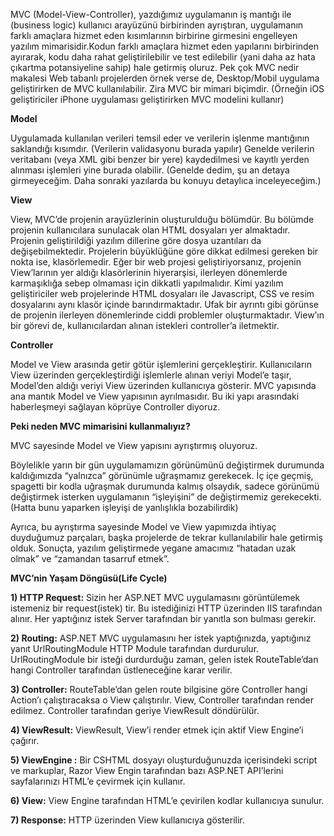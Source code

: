 MVC (Model-View-Controller), yazdığımız uygulamanın iş mantığı ile (business logic) kullanıcı arayüzünü birbirinden ayrıştıran, uygulamanın farklı amaçlara hizmet eden kısımlarının birbirine girmesini engelleyen yazılım mimarisidir.Kodun farklı amaçlara hizmet eden yapılarını birbirinden ayırarak, kodu daha rahat geliştirilebilir ve test edilebilir (yani daha az hata çıkartma potansiyeline sahip) hale getirmiş oluruz.
Pek çok MVC nedir makalesi Web tabanlı projelerden örnek verse de, Desktop/Mobil uygulama geliştirirken de MVC kullanılabilir. Zira MVC bir mimari biçimdir. (Örneğin iOS geliştiriciler iPhone uygulaması geliştirirken MVC modelini kullanır)

**Model**

Uygulamada kullanılan verileri temsil eder ve verilerin işlenme mantığının saklandığı kısımdır. (Verilerin validasyonu burada yapılır)
Genelde verilerin veritabanı (veya XML gibi benzer bir yere) kaydedilmesi ve kayıtlı yerden alınması işlemleri yine burada olabilir. (Genelde dedim, şu an detaya girmeyeceğim. Daha sonraki yazılarda bu konuyu detaylıca inceleyeceğim.)

**View**

View, MVC’de projenin arayüzlerinin oluşturulduğu bölümdür. Bu bölümde projenin kullanıcılara sunulacak olan HTML dosyaları yer almaktadır. Projenin geliştirildiği yazılım dillerine göre dosya uzantıları da değişebilmektedir. Projelerin büyüklüğüne göre dikkat edilmesi gereken bir nokta ise, klasörlemedir.
Eğer bir web projesi geliştiriyorsanız, projenin View’larının yer aldığı klasörlerinin hiyerarşisi, ilerleyen dönemlerde karmaşıklığa sebep olmaması için dikkatli yapılmalıdır. Kimi yazılım geliştiriciler web projelerinde HTML dosyaları ile Javascript, CSS ve resim dosyalarını aynı klasör içinde barındırmaktadır. Ufak bir ayrıntı gibi görünse de projenin ilerleyen dönemlerinde ciddi problemler oluşturmaktadır.
View’ın bir görevi de, kullanıcılardan alınan istekleri controller’a iletmektir.

**Controller**

Model ve View arasında getir götür işlemlerini gerçekleştirir.
Kullanıcıların View üzerinden gerçekleştirdiği işlemlerle alınan veriyi Model’e taşır, Model’den aldığı veriyi View üzerinden kullanıcıya gösterir.
MVC yapısında ana mantık Model ve View yapısının ayrılmasıdır. Bu iki yapı arasındaki haberleşmeyi sağlayan köprüye Controller diyoruz.

**Peki neden MVC mimarisini kullanmalıyız?**

MVC sayesinde Model ve View yapısını ayrıştırmış oluyoruz.

Böylelikle yarın bir gün uygulamamızın görünümünü değiştirmek durumunda kaldığımızda “yalnızca” görünümle uğraşmamız gerekecek. İç içe geçmiş, spagetti bir kodla uğraşmak durumunda kalmış olsaydık, sadece görünümü değiştirmek isterken uygulamanın “işleyişini” de değiştirmemiz gerekecekti. (Hatta bunu yaparken işleyişi de yanlışlıkla bozabilirdik)

Ayrıca, bu ayrıştırma sayesinde Model ve View yapımızda ihtiyaç duyduğumuz parçaları, başka projelerde de tekrar kullanılabilir hale getirmiş olduk. Sonuçta, yazılım geliştirmede yegane amacımız “hatadan uzak olmak” ve “zamandan tasarruf etmek”.

**MVC’nin Yaşam Döngüsü(Life Cycle)**

**1) HTTP Request:** Sizin her ASP.NET MVC uygulamasını görüntülemek istemeniz bir request(istek) tir.
Bu istediğinizi HTTP üzerinden IIS tarafından alınır. Her yaptığınız istek Server tarafından bir yanıtla
son bulması gerekir.

**2) Routing:** ASP.NET MVC uygulamasını her istek yaptığınızda, yaptığınız yanıt UrlRoutingModule
HTTP Module tarafından durdurulur. UrlRoutingModule bir isteği durdurduğu zaman, gelen istek
RouteTable’dan hangi Controller tarafından üstleneceğine karar verilir.

**3) Controller:** RouteTable’dan gelen route bilgisine göre Controller hangi Action’ı çalıştıracaksa o
View çalıştırılır. View, Controller tarafından render edilmez. Controller tarafından geriye ViewResult
döndürülür.

**4) ViewResult:** ViewResult, View’i render etmek için aktif View Engine’i çağırır.

**5) ViewEngine :** Bir CSHTML dosyayı oluşturduğunuzda içerisindeki script ve markuplar, Razor View
Engin tarafından bazı ASP.NET API’lerini sayfalarınızı HTML’e çevirmek için kullanır.

**6) View:** View Engine tarafından HTML’e çevirilen kodlar kullanıcıya sunulur.

**7) Response:** HTTP üzerinden View kullanıcıya gösterilir.

